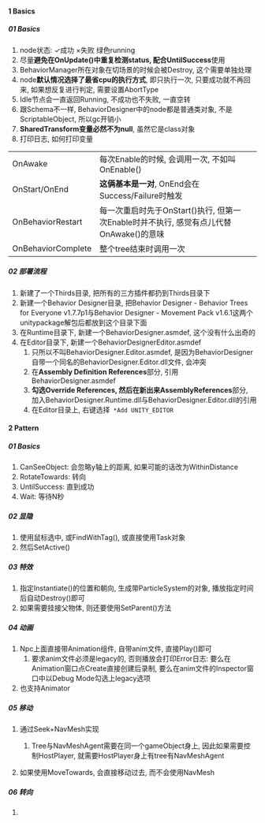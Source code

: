 

#### 1 Basics

##### 01 Basics

1. node状态: ✓成功 ×失败 绿色running
2. 尽量**避免在OnUpdate()中重复检测status, 配合UntilSuccess**使用
3. BehaviorManager所在对象在切场景的时候会被Destroy, 这个需要单独处理
4. node**默认情况选择了最省cpu的执行方式**, 即只执行一次, 只要成功就不再回来, 如果想反复进行判定, 需要设置AbortType
5. Idle节点会一直返回Running, 不成功也不失败, 一直空转
6. 跟Schema不一样, BehaviorDesigner中的node都是普通类对象, 不是ScriptableObject, 所以gc开销小
7. **SharedTransform变量必然不为null**, 虽然它是class对象
8. 打印日志, 如何打印变量





|                    |                                                              |      |
| ------------------ | ------------------------------------------------------------ | ---- |
| OnAwake            | 每次Enable的时候, 会调用一次, 不如叫OnEnable()               |      |
| OnStart/OnEnd      | **这俩基本是一对**, OnEnd会在Success/Failure时触发           |      |
| OnBehaviorRestart  | 每一次重启时先于OnStart()执行, 但第一次Enable时并不执行, 感觉有点儿代替OnAwake()的意味 |      |
| OnBehaviorComplete | 整个tree结束时调用一次                                       |      |



##### 02 部署流程

1. 新建了一个Thirds目录, 把所有的三方插件都扔到Thirds目录下
2. 新建一个Behavior Designer目录, 把Behavior Designer - Behavior Trees for Everyone v1.7.7p1与Behavior Designer - Movement Pack v1.6.1这两个unitypackage解包后都放到这个目录下面
3. 在Runtime目录下, 新建一个BehaviorDesigner.asmdef, 这个没有什么出奇的
4. 在Editor目录下, 新建一个BehaviorDesignerEditor.asmdef
   1. 只所以不叫BehaviorDesigner.Editor.asmdef, 是因为BehaviorDesigner自带一个同名的BehaviorDesigner.Editor.dll文件, 会冲突
   2. 在**Assembly Definition References**部分, 引用BehaviorDesigner.asmdef
   3. **勾选Override References, 然后在新出来AssemblyReferences**部分, 加入BehaviorDesigner.Runtime.dll与BehaviorDesigner.Editor.dll的引用
   4. 在Editor目录上, 右键选择` *Add UNITY_EDITOR`





#### 2 Pattern



##### 01 Basics

1. CanSeeObject: 会忽略y轴上的距离, 如果可能的话改为WithinDistance
2. RotateTowards: 转向
3. UntilSuccess: 直到成功
4. Wait: 等待N秒



##### 02 显隐

1. 使用鼠标选中, 或FindWithTag(), 或直接使用Task对象
2. 然后SetActive()



##### 03 特效

1. 指定Instantiate()的位置和朝向, 生成带ParticleSystem的对象, 播放指定时间后自动Destroy()即可
2. 如果需要挂接父物体, 则还要使用SetParent()方法



##### 04 动画

1. Npc上面直接带Animation组件, 自带anim文件, 直接Play()即可
   1. 要求anim文件必须是legacy的, 否则播放会打印Error日志: 要么在Animation窗口点Create直接创建后录制, 要么在anim文件的Inspector窗口中以Debug Mode勾选上legacy选项
2. 也支持Animator



##### 05 移动

1. 通过Seek+NavMesh实现
   1. Tree与NavMeshAgent需要在同一个gameObject身上, 因此如果需要控制HostPlayer, 就需要HostPlayer身上有tree有NavMeshAgent

2. 如果使用MoveTowards, 会直接移动过去, 而不会使用NavMesh



##### 06 转向

1. 
